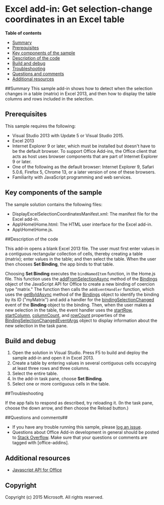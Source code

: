 # Excel add-in: Get selection-change coordinates in an Excel table

**Table of contents**

* [Summary](#summary)
* [Prerequisites](#prerequisites)
* [Key components of the sample](#components)
* [Description of the code](#codedescription)
* [Build and debug](#build)
* [Troubleshooting](#troubleshooting)
* [Questions and comments](#questions)
* [Additional resources](#additional-resources)

<a name="summary"></a>
##Summary
This sample add-in shows how to detect when the selection changes in a table (matrix) in Excel 2013, and then how to display the table columns and rows included in the selection.

<a name="prerequisites"></a>
## Prerequisites ##

This sample requires the following:  

  - Visual Studio 2013 with Update 5 or Visual Studio 2015.  
  - Excel 2013
  - Internet Explorer 9 or later, which must be installed but doesn't have to be the default browser. To support Office Add-ins, the Office client that acts as host uses browser components that are part of Internet Explorer 9 or later.
  - One of the following as the default browser: Internet Explorer 9, Safari 5.0.6, Firefox 5, Chrome 13, or a later version of one of these browsers.
  - Familiarity with JavaScript programming and web services.

<a name="components"></a>
## Key components of the sample
The sample solution contains the following files:

- DisplayExcelSelectionCoordinatesManifest.xml: The manifest file for the Excel add-in.
- App\Home\Home.html: The HTML user interface for the Excel add-in.
- App\Home\Home.js. 

<a name="codedescription"></a>
##Description of the code

This add-in opens a blank Excel 2013 file. The user must first enter values in a contiguous rectangular collection of cells, thereby creating a table (matrix); enter values in the table; and then select the table. When the user then chooses **Set Binding**, the app binds to that table.

Choosing **Set Binding** executes the `bindNamedItem` function, in the Home.js file. This function uses the [addFromSelectionAsync](http://msdn.microsoft.com/library/office/apps/fp142282(v=office.15)) method of the [Bindings](http://msdn.microsoft.com/library/fp160966(v=office.15)) object of the JavaScript API for Office to create a new binding of coercion type "matrix." The function then calls the `addEventHandler` function, which uses the [getByIdAsync](http://msdn.microsoft.com/library/fp161008(v=office.15)) method of the [Bindings](http://msdn.microsoft.com/library/fp160966(v=office.15)) object to identify the binding by its ID ("myMatrix") and add a handler for the [bindingSelectionChanged](http://msdn.microsoft.com/library/fp161088(v=office.15)) event of the **Binding** object to the binding. Then, when the user makes a new selection in the table, the event handler uses the [startRow](http://msdn.microsoft.com/library/fp179809), [startColumn](http://msdn.microsoft.com/library/fp179837), [columnCount](http://msdn.microsoft.com/library/fp179813), and [rowCount](http://msdn.microsoft.com/library/fp179805) properties of the [BindingSelectionChangedEventArgs](http://msdn.microsoft.com/library/9b879ce5-e59c-4059-b488-c51eddfdca5b) object to display information about the new selection in the task pane.

<a name="build"></a>
## Build and debug ##

1. Open the solution in Visual Studio. Press F5 to build and deploy the sample add-in and open it in Excel 2013.
2. Create a table by entering values in several contiguous cells occupying at least three rows and three columns.
3. Select the entire table.
4. In the add-in task pane, choose **Set Binding**.
5. Select one or more contiguous cells in the table.

<a name="troubleshooting"></a>
##Troubleshooting

If the app fails to respond as described, try reloading it. (In the task pane, choose the down arrow, and then choose the Reload button.)

<a name="questions"></a>
##Questions and comments##

- If you have any trouble running this sample, please [log an issue](https://github.com/OfficeDev/Excel-Add-in-Javascript-GetSelectionChangeCoordinates/issues).
- Questions about Office Add-in development in general should be posted to [Stack Overflow](http://stackoverflow.com/questions/tagged/office-addins). Make sure that your questions or comments are tagged with [office-addins].


<a name="additional-resources"></a>
## Additional resources ##

- [Javascript API for Office](http://msdn.microsoft.com/library/fp142185(office.15).aspx)


## Copyright
Copyright (c) 2015 Microsoft. All rights reserved.
